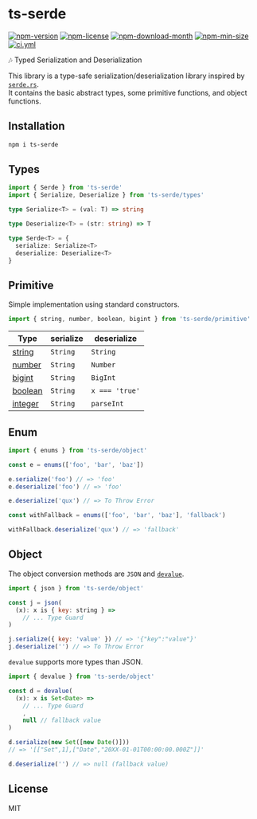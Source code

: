 <!----- BEGIN GHOST DOCS HEADER ----->

# ts-serde

<!----- BEGIN GHOST DOCS BADGES ----->

<a href="https://npmjs.com/package/ts-serde"><img src="https://img.shields.io/npm/v/ts-serde" alt="npm-version" /></a> <a href="https://npmjs.com/package/ts-serde"><img src="https://img.shields.io/npm/l/ts-serde" alt="npm-license" /></a> <a href="https://npmjs.com/package/ts-serde"><img src="https://img.shields.io/npm/dm/ts-serde" alt="npm-download-month" /></a> <a href="https://npmjs.com/package/ts-serde"><img src="https://img.shields.io/bundlephobia/min/ts-serde" alt="npm-min-size" /></a> <a href="https://github.com/jill64/ts-serde/actions/workflows/ci.yml"><img src="https://github.com/jill64/ts-serde/actions/workflows/ci.yml/badge.svg" alt="ci.yml" /></a>

<!----- END GHOST DOCS BADGES ----->

🎶 Typed Serialization and Deserialization

<!----- END GHOST DOCS HEADER ----->

This library is a type-safe serialization/deserialization library inspired by [`serde.rs`](https://serde.rs).  
It contains the basic abstract types, some primitive functions, and object functions.

## Installation

```sh
npm i ts-serde
```

## Types

```js
import { Serde } from 'ts-serde'
import { Serialize, Deserialize } from 'ts-serde/types'
```

```ts
type Serialize<T> = (val: T) => string

type Deserialize<T> = (str: string) => T

type Serde<T> = {
  serialize: Serialize<T>
  deserialize: Deserialize<T>
}
```

## Primitive

Simple implementation using standard constructors.

```js
import { string, number, boolean, bigint } from 'ts-serde/primitive'
```

| Type                                  | serialize | deserialize    |
| ------------------------------------- | --------- | -------------- |
| [string](./src/primitive/string.ts)   | `String`  | `String`       |
| [number](./src/primitive/number.ts)   | `String`  | `Number`       |
| [bigint](./src/primitive/bigint.ts)   | `String`  | `BigInt`       |
| [boolean](./src/primitive/boolean.ts) | `String`  | `x === 'true'` |
| [integer](./src/primitive/integer.ts) | `String`  | `parseInt`     |

## Enum

```js
import { enums } from 'ts-serde/object'

const e = enums(['foo', 'bar', 'baz'])

e.serialize('foo') // => 'foo'
e.deserialize('foo') // => 'foo'

e.deserialize('qux') // => To Throw Error

const withFallback = enums(['foo', 'bar', 'baz'], 'fallback')

withFallback.deserialize('qux') // => 'fallback'
```

## Object

The object conversion methods are `JSON` and [`devalue`](https://github.com/Rich-Harris/devalue).

```js
import { json } from 'ts-serde/object'

const j = json(
  (x): x is { key: string } =>
    // ... Type Guard
)

j.serialize({ key: 'value' }) // => '{"key":"value"}'
j.deserialize('') // => To Throw Error
```

`devalue` supports more types than JSON.

```ts
import { devalue } from 'ts-serde/object'

const d = devalue(
  (x): x is Set<Date> =>
    // ... Type Guard
    ,
    null // fallback value
)

d.serialize(new Set([new Date()]))
// => '[["Set",1],["Date","20XX-01-01T00:00:00.000Z"]]'

d.deserialize('') // => null (fallback value)
```

<!----- BEGIN GHOST DOCS FOOTER ----->

## License

MIT

<!----- END GHOST DOCS FOOTER ----->

